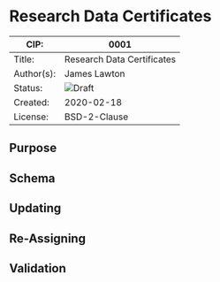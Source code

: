 # Research Data Certificates

| CIP:     | 0001                                                         |
| -------- | ------------------------------------------------------------ |
| Title:   | Research Data Certificates                                      |
| Author(s):  | James Lawton                                                           |
| Status:  | ![Draft](http://rfc.unprotocols.org/spec:2/COSS/stable.svg) |
| Created: | 2020-02-18                                                   |
| License: | BSD-2-Clause                                                 |

## Purpose



## Schema



## Updating



## Re-Assigning



## Validation


